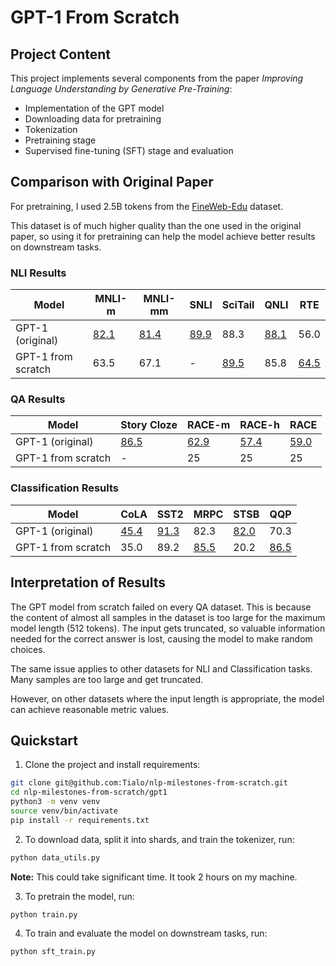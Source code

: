 # GPT-1 From Scratch

## Project Content

This project implements several components from the paper *Improving Language Understanding by Generative Pre-Training*:

* Implementation of the GPT model
* Downloading data for pretraining
* Tokenization
* Pretraining stage
* Supervised fine-tuning (SFT) stage and evaluation

## Comparison with Original Paper

For pretraining, I used 2.5B tokens from the [FineWeb-Edu](https://huggingface.co/datasets/HuggingFaceFW/fineweb-edu) dataset.

This dataset is of much higher quality than the one used in the original paper, so using it for pretraining can help the model achieve better results on downstream tasks.

### NLI Results

| Model | MNLI-m | MNLI-mm | SNLI | SciTail | QNLI | RTE |
|-------|--------|---------|------|---------|------|-----|
| GPT-1 (original) | <ins>82.1</ins> | <ins>81.4</ins> | <ins>89.9</ins> | 88.3 | <ins>88.1</ins> | 56.0 |
| GPT-1 from scratch | 63.5 | 67.1 | - | <ins>89.5</ins> | 85.8 | <ins>64.5</ins> |

### QA Results

| Model | Story Cloze | RACE-m | RACE-h | RACE |
|-------|-------------|--------|--------|------|
| GPT-1 (original) | <ins>86.5</ins> | <ins>62.9</ins> | <ins>57.4</ins> | <ins>59.0</ins> |
| GPT-1 from scratch | - | 25 | 25 | 25 |

### Classification Results

| Model | CoLA | SST2 | MRPC | STSB | QQP |
|-------|------|------|------|------|-----|
| GPT-1 (original) | <ins>45.4</ins> | <ins>91.3</ins> | 82.3 | <ins>82.0</ins> | 70.3 |
| GPT-1 from scratch | 35.0 | 89.2 | <ins>85.5</ins> | 20.2 | <ins>86.5</ins> |


## Interpretation of Results

The GPT model from scratch failed on every QA dataset. This is because the content of almost all samples in the dataset is too large for the maximum model length (512 tokens). The input gets truncated, so valuable information needed for the correct answer is lost, causing the model to make random choices.

The same issue applies to other datasets for NLI and Classification tasks. Many samples are too large and get truncated.

However, on other datasets where the input length is appropriate, the model can achieve reasonable metric values.

## Quickstart

1. Clone the project and install requirements:

```bash
git clone git@github.com:Tialo/nlp-milestones-from-scratch.git
cd nlp-milestones-from-scratch/gpt1
python3 -m venv venv
source venv/bin/activate
pip install -r requirements.txt
```

2. To download data, split it into shards, and train the tokenizer, run:

```bash
python data_utils.py
```
**Note:** This could take significant time. It took 2 hours on my machine.

3. To pretrain the model, run:

```bash
python train.py
```

4. To train and evaluate the model on downstream tasks, run:

```bash
python sft_train.py
```